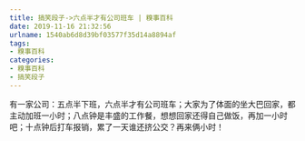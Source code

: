 ```yaml
---
title: 搞笑段子->六点半才有公司班车 | 糗事百科
date: 2019-11-16 21:32:56
urlname: 1540ab6d8d39bf03577f35d14a8894af
tags: 
- 糗事百科
categories:
- 糗事百科
- 搞笑段子
---
```

有一家公司：五点半下班，六点半才有公司班车；大家为了体面的坐大巴回家，都主动加班一小时；八点钟是丰盛的工作餐，想想回家还得自己做饭，再加一小时吧；十点钟后打车报销，累了一天谁还挤公交？再来俩小时！


